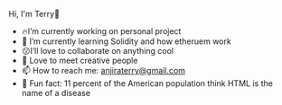 Hi, I'm Terry👋
* 🔥I’m currently working on personal project 
* 🌱 I’m currently learning Solidity and  how etheruem work 
* 😗I’ll love to collaborate on anything cool
* 💬 Love to meet creative people 
* 📫 How to reach me: anjiraterry@gmail.com 
*  Fun fact: 11 percent of the American population think HTML is the name of a disease 
